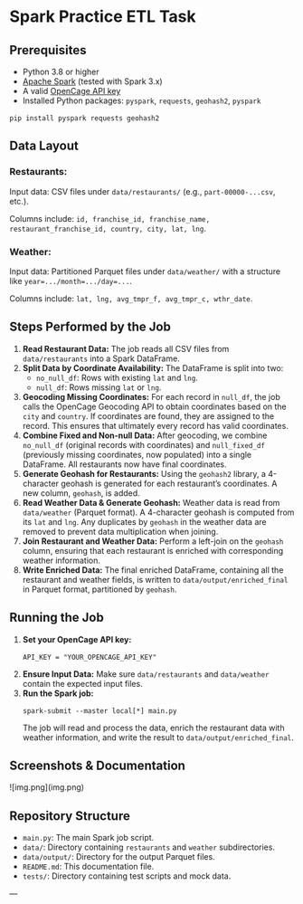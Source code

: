 <!DOCTYPE html>
<html lang="en">
<head>
<meta charset="UTF-8">
<title>Spark Practice ETL Task</title>
</head>
<body>
<h1>Spark Practice ETL Task</h1>


<h2>Prerequisites</h2>
<ul>
  <li>Python 3.8 or higher</li>
  <li><a href="https://spark.apache.org/">Apache Spark</a> (tested with Spark 3.x)</li>
  <li>A valid <a href="https://opencagedata.com/" target="_blank">OpenCage API key</a></li>
  <li>Installed Python packages: <code>pyspark</code>, <code>requests</code>, <code>geohash2</code>, <code>pyspark</code></li>
</ul>
<pre><code>pip install pyspark requests geohash2
</code></pre>

<h2>Data Layout</h2>

<h3>Restaurants:</h3>
<p>Input data: CSV files under <code>data/restaurants/</code> (e.g., <code>part-00000-...csv</code>, etc.).</p>
<p>Columns include: <code>id, franchise_id, franchise_name, restaurant_franchise_id, country, city, lat, lng</code>.</p>

<h3>Weather:</h3>
<p>Input data: Partitioned Parquet files under <code>data/weather/</code> with a structure like <code>year=.../month=.../day=...</code>.</p>
<p>Columns include: <code>lat, lng, avg_tmpr_f, avg_tmpr_c, wthr_date</code>.</p>

<h2>Steps Performed by the Job</h2>
<ol>
  <li><strong>Read Restaurant Data:</strong> The job reads all CSV files from <code>data/restaurants</code> into a Spark DataFrame.</li>
  <li><strong>Split Data by Coordinate Availability:</strong> The DataFrame is split into two:
    <ul>
      <li><code>no_null_df</code>: Rows with existing <code>lat</code> and <code>lng</code>.</li>
      <li><code>null_df</code>: Rows missing <code>lat</code> or <code>lng</code>.</li>
    </ul>
  </li>
  <li><strong>Geocoding Missing Coordinates:</strong> For each record in <code>null_df</code>, the job calls the OpenCage Geocoding API to obtain coordinates based on the <code>city</code> and <code>country</code>.
    If coordinates are found, they are assigned to the record.
    This ensures that ultimately every record has valid coordinates.
  </li>
  <li><strong>Combine Fixed and Non-null Data:</strong> After geocoding, we combine <code>no_null_df</code> (original records with coordinates) and <code>null_fixed_df</code> (previously missing coordinates, now populated) into a single DataFrame. All restaurants now have final coordinates.</li>
  <li><strong>Generate Geohash for Restaurants:</strong> Using the <code>geohash2</code> library, a 4-character geohash is generated for each restaurant’s coordinates. A new column, <code>geohash</code>, is added.</li>
  <li><strong>Read Weather Data &amp; Generate Geohash:</strong> Weather data is read from <code>data/weather</code> (Parquet format). A 4-character geohash is computed from its <code>lat</code> and <code>lng</code>.
    Any duplicates by <code>geohash</code> in the weather data are removed to prevent data multiplication when joining.
  </li>
  <li><strong>Join Restaurant and Weather Data:</strong> Perform a left-join on the <code>geohash</code> column, ensuring that each restaurant is enriched with corresponding weather information.</li>
  <li><strong>Write Enriched Data:</strong> The final enriched DataFrame, containing all the restaurant and weather fields, is written to <code>data/output/enriched_final</code> in Parquet format, partitioned by <code>geohash</code>.</li>
</ol>

<h2>Running the Job</h2>
<ol>
  <li><strong>Set your OpenCage API key:</strong>
    <pre><code>API_KEY = "YOUR_OPENCAGE_API_KEY"
</code></pre>
  </li>
  <li><strong>Ensure Input Data:</strong> Make sure <code>data/restaurants</code> and <code>data/weather</code> contain the expected input files.</li>
  <li><strong>Run the Spark job:</strong>
    <pre><code>spark-submit --master local[*] main.py
</code></pre>
    The job will read and process the data, enrich the restaurant data with weather information, and write the result to <code>data/output/enriched_final</code>.
  </li>
</ol>


<h2>Screenshots &amp; Documentation</h2>
![img.png](img.png)
<h2>Repository Structure</h2>
<ul>
  <li><code>main.py</code>: The main Spark job script.</li>
  <li><code>data/</code>: Directory containing <code>restaurants</code> and <code>weather</code> subdirectories.</li>
  <li><code>data/output/</code>: Directory for the output Parquet files.</li>
  <li><code>README.md</code>: This documentation file.</li>
  <li><code>tests/</code>: Directory containing test scripts and mock data.</li>
</ul>

––</body>
</html>